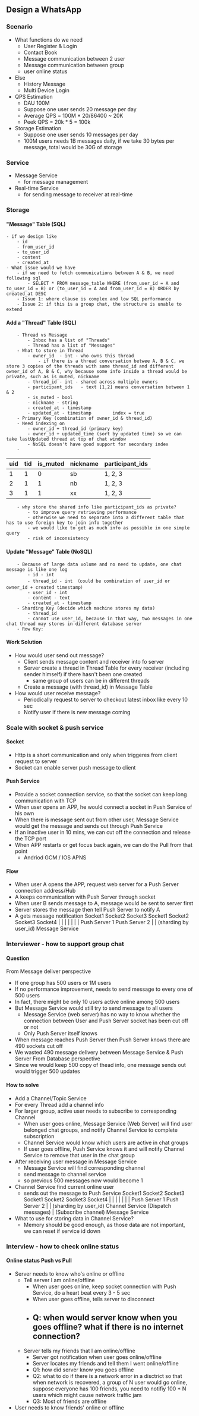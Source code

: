 ## Design a WhatsApp
### Scenario
- What functions do we need
	- User Register & Login
	- Contact Book
	- Message communication between 2 user
	- Message communication between group
	- user online status
- Else
	- History Message
	- Multi Device Login
- QPS Estimation
	- DAU 100M
	- Suppose one user sends 20 message per day
	- Average QPS =  100M * 20/86400 ~ 20K
	- Peek QPS = 20k * 5 = 100k
- Storage Estimation
	- Suppose one user sends 10 messages per day
	- 100M users needs 1B messages daily, if we take 30 bytes per message, total would be 30G of storage

### Service
- Message Service
	- for message management
- Real-time Service
	- for sending message to receiver at real-time

### Storage
#### "Message" Table (SQL)
	- if we design like
		- id
		- from_user_id
		- to_user_id
		- content
		- created_at
	- What issue would we have
		- if we need to fetch communications between A & B, we need following sql
			- SELECT * FROM message_table WHERE (from_user_id = A and to_user_id = B) or (to_user_id = A and from_user_id = B) ORDER by created_at DESC
		- Issue 1: where clause is complex and low SQL performance
		- Issue 2: if this is a group chat, the structure is unable to extend
####  Add a "Thread" Table (SQL)
		- Thread vs Message
			- Inbox has a list of "Threads"
			- Thread has a list of "Messages"
		- What to store in Thread
			- owner_id	- int - who owns this thread
				- if there is a thread conversation betwee A, B & C, we store 3 copies of the threads with same thread_id and different owner_id of A, B & C, why because some info inside a thread would be private, such as is_muted, nickname 
			- thread_id - int - shared across multiple owners
			- participant_ids	- text [1,2] means conversation between 1 & 2
			- is_muted - bool
			- nickname - string
			- created_at - timestamp
			- updated_at - timestamp		index = true
		- Primary Key (combination of owner_id & thread_id)
		- Need indexing on 
			- owner_id + thread_id (primary key)
			- owner_id + updated_time (sort by updated time) so we can take lastUpdated thread at top of chat window
			- NoSQL doesn't have good support for secondary index
		-
| uid | tid | is_muted | nickname | participant_ids |
|--|--|--|--|--|
| 1 | 1 | 0 | sb | 1, 2, 3 |
| 2 | 1 | 1 | nb | 1, 2, 3 |
| 3 | 1 | 1 | xx | 1, 2, 3 |
		- why store the shared info like participant_ids as private?
			- to improve query retrieving performance
			- otherwise we need to separate into a different table that has to use foreign key to join info together
			- we would like to get as much info as possible in one simple query
			- risk of inconsistency
#### Update "Message" Table (NoSQL)
		- Because of large data volume and no need to update, one chat message is like one log
			- id - int
			- thread_id - int （could be combination of user_id or owner_id + created timestamp）
			- user_id - int
			- content - text
			- created_at - timestamp
		- Sharding Key (decide which machine stores my data)
			- thread_id
			- cannot use user_id, because in that way, two messages in one chat thread may stores in different database server
		- Row Key:
#### Work Solution
- How would user send out message?
	- Client sends message content and receiver into fo server
	- Server create a thread in Thread Table for every receiver (including sender himself) if there hasn't been one created
		- same group of users can be in different threads
	- Create a message (with thread_id) in Message Table
- How would user receive message?
	- Periodically request to server to checkout latest inbox like every 10 sec
	- Notify user if there is new message coming

### Scale with socket & push service
#### Socket 
- Http is a short communication and only when triggeres from client request to server
- Socket can enable server push message to client 
#### Push Service
- Provide a socket connection service, so that the socket can keep long communication with TCP
- When user opens an APP, he would connect a socket in Push Service of his own
- When there is message sent out from other user, Message Service would get the message and sends out through Push Service
- If an inactive user in 10 mins, we can cut off the connection and release the TCP port
- When APP restarts or get focus back again, we can do the Pull from that point
	- Andriod GCM / IOS APNS
#### Flow
- When user A opens the APP, request web server for a Push Server connection address/Hub
- A keeps communication with Push Server through socket
- When user B sends message to A, message would be sent to server first
- Server stores the message then tell Push Server to notify A
- A gets message notification
Socket1 Socket2 Socket3                Socket1 Socket2 Socket3 Socket4
     |              |             |                               |              |             |             |
      Push Server 1													 Push Server 2
                    |																		   |	(sharding by user_id) 
                                        Message Service		

### Interviewer - how to support group chat
#### Question
From Message deliver perspective
- If one group has 500 users or 1M users
- If no performance improvement, needs to send message to every one of 500 users
- In fact, there might be only 10 users active online among 500 users
- But Message Service would still try to send message to all users
	- Message Service (web server) has no way to know whether the connection between User and Push Server socket has been cut off or not
	- Only Push Server itself knows
- When message reaches Push Server then Push Server knows there are 490 sockets cut off
- We wasted 490 message delivery between Message Service & Push Server
From Database perspective
- Since we would keep 500 copy of thead info, one message sends out would trigger 500 updates
#### How to solve
- Add a Channel/Topic Service
- For every Thread add a channel info
- For larger group, active user needs to subscribe to corresponding Channel
	- When user goes online, Message Service (Web Server) will find user belonged chat groups, and notify Channel Service to complete subscription
	- Channel Service would know which users are active in chat groups
	- If user goes offline, Push Service knows it and will notify Channel Service to remove that user in the chat group
- After receiving user message in Message Service
	- Message Service will find corresponding channel
	- send message to channel service
	- so previous 500 messages now would become 1
- Channel Service find current online user
	- sends out the message to Push Service
Socket1 Socket2 Socket3                Socket1 Socket2 Socket3 Socket4
     |              |             |                               |              |             |             |
      Push Server 1													 Push Server 2
                    |																		   |	(sharding by user_id) 
                                        Channel Service
                  (Dispatch messages)  |   (Subscribe channel)
                                        Message Service
- What to use for storing data in Channel Service?
	- Memory should be good enough, as those data are not important, we can reset if service id down
### Interview - how to check online status
#### Online status Push vs Pull
- Server needs to know who's online or offline
	- Tell server I am online/offline
		- When user goes online, keep socket connection with Push Service, do a heart beat every 3 - 5 sec
		- When user goes offline, tells server to disconnect
		- Q: when would server know when you goes offline? what if there is no internet connection?
			- 
	- Server tells my friends that I am online/offline
		- Server got notification when user goes online/offline
		- Server locates my friends and tell them I went online/offline
		- Q1: how did server know you goes offline
		- Q2: what to do if there is a network error in a disctrict so that when network is recovered, a group of N user would go online, suppose everyone has 100 friends, you need to notifiy 100 * N users which might cause network traffic jam
		- Q3: Most of friends are offline
- User needs to know friends' online or offline
<!--stackedit_data:
eyJoaXN0b3J5IjpbLTExMDgwOTY3ODYsMTA0ODY4MjY0OCwtOD
EyNDEzMTg3LC04MTk2Njc5NzUsMTY4NjMyOTg5NiwtMTQ5MTg1
OTkyOCwtMTg3NDk4MTQxMSwtMTY4ODg5NjI1NCwxNzAxNTg5OT
YxLDM5NDI4MDI0MiwtMTUzMDg3NDM2OSwtMjA4ODc0NjYxMl19

-->